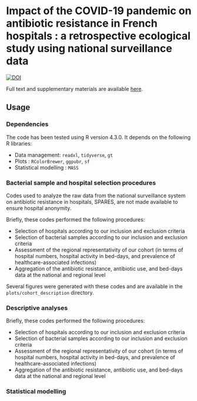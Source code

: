 # Impact of the COVID-19 pandemic on antibiotic resistance in French hospitals : a retrospective ecological study using national surveillance data

<a href=""><img src="" alt="DOI"></a>

Full text and supplementary materials are available [here]().

## Usage

### Dependencies
The code has been tested using R version 4.3.0. It depends on the following R libraries: 
- Data management: `readxl`, `tidyverse`, `gt`
- Plots : `RColorBrewer`, `ggpubr`, `sf`
- Statistical modelling : `MASS`

### Bacterial sample and hospital selection procedures
Codes used to analyze the raw data from the national surveillance system on antibiotic resistance in hospitals, SPARES, are not made available to ensure hospital anonymity. 

Briefly, these codes performed the following procedures:
- Selection of hospitals according to our inclusion and exclusion criteria
- Selection of bacterial samples according to our inclusion and exclusion criteria
- Assessment of the regional representativity of our cohort (in terms of hospital numbers, hospital activity in bed-days, and prevalence of healthcare-associated infections)
- Aggregation of the antibiotic resistance, antibiotic use, and bed-days data at the national and regional level

Several figures were generated with these codes and are available in the `plots/cohort_description` directory. 

### Descriptive analyses
Briefly, these codes performed the following procedures:
- Selection of hospitals according to our inclusion and exclusion criteria
- Selection of bacterial samples according to our inclusion and exclusion criteria
- Assessment of the regional representativity of our cohort (in terms of hospital numbers, hospital activity in bed-days, and prevalence of healthcare-associated infections)
- Aggregation of the antibiotic resistance, antibiotic use, and bed-days data at the national and regional level

### Statistical modelling
